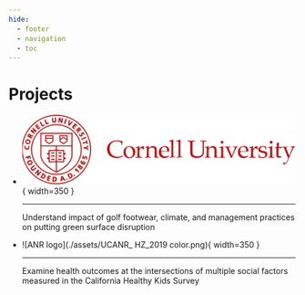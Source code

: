 ```yaml
---
hide:
  - footer
  - navigation
  - toc
---
```

# **Projects**

<div class="grid cards" markdown>

-   ![Cornell logo](./assets/cornell_logo_simple_b31b1b.svg){ width=350 }

    ---

    Understand impact of golf footwear, climate, and management practices on putting green surface disruption

</div>

<div class="grid cards" markdown>

-   ![ANR logo](./assets/UCANR_ HZ_2019 color.png){ width=350 }

    ---

    Examine health outcomes at the intersections of multiple social factors measured in the 
    California Healthy Kids Survey

</div>
